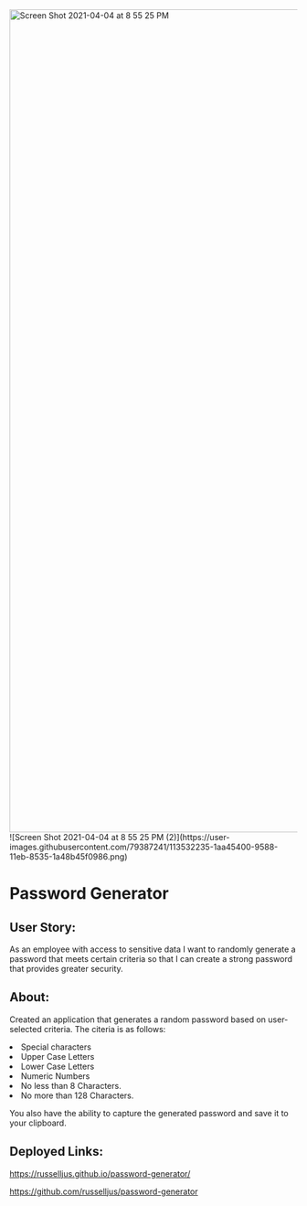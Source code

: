 <img width="1440" alt="Screen Shot 2021-04-04 at 8 55 25 PM" src="https://user-images.githubusercontent.com/79387241/113532231-1841fa00-9588-11eb-9346-059ceccd8c57.png">
![Screen Shot 2021-04-04 at 8 55 25 PM (2)](https://user-images.githubusercontent.com/79387241/113532235-1aa45400-9588-11eb-8535-1a48b45f0986.png)

<h1>Password Generator</h1>


<h2> User Story:</h2>

As an employee with access to sensitive data
I want to randomly generate a password that meets certain criteria
so that I can create a strong password that provides greater security.

<h2> About:</h2>

Created an application that generates a random password based on user-selected criteria. The citeria is as follows:
  <li>Special characters</li>
  <li>Upper Case Letters</li>
  <li>Lower Case Letters</li>
  <li>Numeric Numbers</li>
  <li>No less than 8 Characters.</li>
  <li>No more than 128 Characters.</li>


 You also have the ability to capture the generated password and save it to your clipboard. 






<h2>Deployed Links:</h2>

https://russelljus.github.io/password-generator/

https://github.com/russelljus/password-generator
